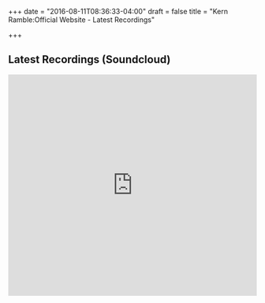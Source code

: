 +++
date = "2016-08-11T08:36:33-04:00"
draft = false
title = "Kern Ramble:Official Website - Latest Recordings"

+++



<div itemscope itemtype="http://schema.org/MusicPlaylist">

  <h2><span itemprop="name">Latest Recordings</span> (Soundcloud)</h2>

  <iframe width="100%" height="450" scrolling="no" frameborder="no" src="https://w.soundcloud.com/player/?url=https%3A//api.soundcloud.com/playlists/18262894&amp;color=ff6600&amp;auto_play=false&amp;show_artwork=true"></iframe>
 
</div>

